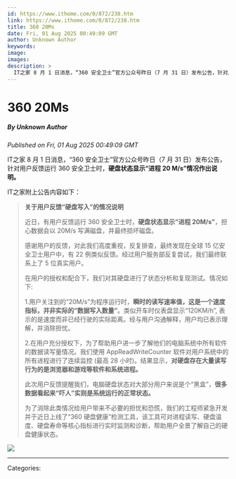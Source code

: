 ```yaml
---
id: https://www.ithome.com/0/872/238.htm
link: https://www.ithome.com/0/872/238.htm
title: 360 20Ms
date: Fri, 01 Aug 2025 00:49:09 GMT
author: Unknown Author
keywords: 
image: 
images: 
description: >
  IT之家 8 月 1 日消息，“360 安全卫士”官方公众号昨日（7 月 31 日）发布公告，针对用户反馈运行 360 安全卫士时，硬盘状态显示“进程 20 M/s”情况作出说明。IT之家附上公告内容如下：关于用户反馈“硬盘写入”的情况说明近日，有用户反馈运行 360 安全卫士时，硬盘状态显示“进程 20M/s”，担心数据会以 20M/s 写满磁盘，并最终损坏磁盘。感谢用户的反馈，对此我们高度重视，反复排查，最终发现在全球 15 亿安全卫士用户中，有 22 例类似反馈。经过用户服务部反复尝试，我们最终联系上了 5 位真实用户。在用户的授权和配合下，我们对其硬盘进行了状态分析和复现测试。情况如下:1.用户关注到的“20M/s”为程序运行时，瞬时的读写速率值，这是一个速度指标，并非实际的“数据写入数量”。类似开车时仪表盘显示“120KM/h”, 表示的是速度而非已经行驶的实际距离。经与用户沟通解释，用户均已表示理解，并消除担忧。2.在用户充分授权下，为了帮助用户进一步了解他们的电脑系统中所有软件的数据读写量情况。我们使用 AppReadWriteCounter 软件对用户系统中的所有进程进行了连续监控 (最高 28 小时)。结果显示，对硬盘存在大量读写行为的是浏览器和游戏等软件和系统进程。此次用户反馈提醒我们，电脑硬盘状态对大部分用户来说是个“黑盒”，很多数据看起来“吓人”实则是系统运行的正常状态。为了消除此类情况给用户带来不必要的担忧和恐慌，我们的工程师紧急开发并于近日上线了“360 硬盘健康”检测工具，该工具可对进程读写、硬盘温度、硬盘寿命等核心指标进行实时监测和诊断，帮助用户全景了解自己的硬盘健康状态。
---
```

# 360 20Ms
##### By Unknown Author
_Published on Fri, 01 Aug 2025 00:49:09 GMT_

IT之家 8 月 1 日消息，“360 安全卫士”官方公众号昨日（7 月 31 日）发布公告，针对用户反馈运行 360 安全卫士时，**硬盘状态显示“进程 20 M/s”情况作出说明。**

IT之家附上公告内容如下：

> **关于用户反馈“硬盘写入”的情况说明**
> 
> 近日，有用户反馈运行 360 安全卫士时，**硬盘状态显示“进程 20M/s”**，担心数据会以 20M/s 写满磁盘，并最终损坏磁盘。
> 
> 感谢用户的反馈，对此我们高度重视，反复排查，最终发现在全球 15 亿安全卫士用户中，有 22 例类似反馈。经过用户服务部反复尝试，我们最终联系上了 5 位真实用户。
> 
> 在用户的授权和配合下，我们对其硬盘进行了状态分析和复现测试。情况如下:
> 
> 1.用户关注到的“20M/s”为程序运行时，**瞬时的读写速率值，这是一个速度指标，并非实际的“数据写入数量”**。类似开车时仪表盘显示“120KM/h”, 表示的是速度而非已经行驶的实际距离。经与用户沟通解释，用户均已表示理解，并消除担忧。
> 
> 2.在用户充分授权下，为了帮助用户进一步了解他们的电脑系统中所有软件的数据读写量情况。我们使用 AppReadWriteCounter 软件对用户系统中的所有进程进行了连续监控 (最高 28 小时)。结果显示，**对硬盘存在大量读写行为的是浏览器和游戏等软件和系统进程。**
> 
> 此次用户反馈提醒我们，电脑硬盘状态对大部分用户来说是个“黑盒”，**很多数据看起来“吓人”实则是系统运行的正常状态。**
> 
> 为了消除此类情况给用户带来不必要的担忧和恐慌，我们的工程师紧急开发并于近日上线了“360 硬盘健康”检测工具，该工具可对进程读写、硬盘温度、硬盘寿命等核心指标进行实时监测和诊断，帮助用户全景了解自己的硬盘健康状态。

![](https://img.ithome.com/newsuploadfiles/2025/8/38a9aad8-5904-419f-8d1a-30544d08f372.jpg?x-bce-process=image/format,f_auto)

---
Categories: 